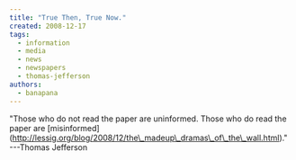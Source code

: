 ```yaml
---
title: "True Then, True Now."
created: 2008-12-17
tags: 
  - information
  - media
  - news
  - newspapers
  - thomas-jefferson
authors: 
  - banapana
---
```


"Those who do not read the paper are uninformed. Those who do read the paper are \[misinformed\](http://lessig.org/blog/2008/12/the\_madeup\_dramas\_of\_the\_wall.html)." ---Thomas Jefferson
